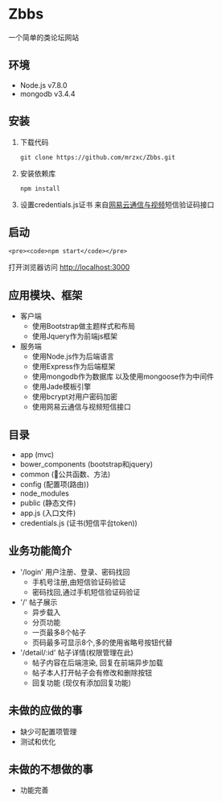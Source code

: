 # Zbbs 
一个简单的类论坛网站 
## 环境 
- Node.js v7.8.0 
- mongodb v3.4.4
## 安装 
1. 下载代码 
    <pre><code>git clone https://github.com/mrzxc/Zbbs.git</code></pre> 
2. 安装依赖库 
    <pre><code>npm install</pre></code> 
3. 设置credentials.js证书 来自[网易云通信与视频](http://netease.im/)短信验证码接口 
## 启动 
    <pre><code>npm start</code></pre> 
打开浏览器访问 [http://localhost:3000](http://localhost:3000) 
## 应用模块、框架 
- 客户端 
    - 使用Bootstrap做主题样式和布局 
    - 使用Jquery作为前端js框架 
- 服务端 
    - 使用Node.js作为后端语言 
    - 使用Express作为后端框架 
    - 使用mongodb作为数据库 以及使用mongoose作为中间件 
    - 使用Jade模板引擎 
    - 使用bcrypt对用户密码加密 
    - 使用网易云通信与视频短信接口 
## 目录 
- app (mvc) 
- bower_components (bootstrap和jquery) 
- common (公共函数、方法) 
- config (配置项(路由)) 
- node_modules 
- public (静态文件) 
- app.js (入口文件) 
- credentials.js (证书(短信平台token)) 
## 业务功能简介 
- '/login' 用户注册、登录、密码找回 
    - 手机号注册,由短信验证码验证 
    - 密码找回,通过手机短信验证码验证 
- '/' 帖子展示 
    - 异步载入 
    - 分页功能 
    - 一页最多8个帖子 
    - 页码最多可显示8个,多的使用省略号按钮代替 
- '/detail/:id' 帖子详情(权限管理在此) 
    - 帖子内容在后端渲染, 回复在前端异步加载 
    - 帖子本人打开帖子会有修改和删除按钮 
    - 回复功能 (现仅有添加回复功能) 
## 未做的应做的事 
- 缺少可配置项管理 
- 测试和优化 
## 未做的不想做的事 
- 功能完善 

